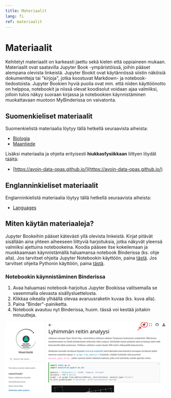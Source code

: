 ```yaml
---
title: Materiaalit
lang: fi
ref: materiaalit
---
```


# Materiaalit

Kehitetyt materiaalit on karkeasti jaettu sekä kielen että oppiaineen mukaan.
Materiaalit ovat saatavilla Jupyter Book -ympäristöissä, joihin pääset alempana olevista linkeistä.
Jupyter Bookit ovat käytännössä siistin näköisiä dokumentteja tai "kirjoja", jotka koostuvat Markdown- ja notebook-tiedostoista.
Jupyter Bookien hyviä puolia ovat mm. että niiden käyttöönotto on helppoa, notebookit ja niissä olevat koodisolut voidaan ajaa valmiiksi, jolloin tulos näkyy suoraan kirjassa ja notebookien käynnistäminen muokattavaan muotoon MyBinderissa on vaivatonta. 

## Suomenkieliset materiaalit

Suomenkielistä materiaalia löytyy tällä hetkellä seuraavista aiheista:
- [Biologia](https://opendata-education.github.io/Biologia)
- [Maantiede](https://opendata-education.github.io/Maantiede)

Lisäksi materiaalia ja ohjeita erityisesti **hiukkasfysiikkaan** liittyen löydät täältä:
- [https://avoin-data-opas.github.io/](https://avoin-data-opas.github.io/)

## Englanninkieliset materiaalit

Englanninkielistä materiaalia löytyy tällä hetkellä seuraavista aiheista:
- [Languages](https://opendata-education.github.io/Languages)

## Miten käytän materiaaleja?

Jupyter Bookeihin pääset kätevästi yllä olevista linkeistä.
Kirjat pitävät sisällään aina yhteen aiheeseen liittyviä harjoituksia, jotka näkyvät yleensä valmiiksi ajettuina notebookeina.
Koodia pääsee itse kokeilemaan ja muokkaamaan käynnistämällä haluamansa notebook Binderissa (ks. ohje alla).
Jos tarvitset ohjeita Jupyter Notebookin käyttöön, paina [tästä](/fi/jupyter/jupyter-aloitus.html).
Jos tarvitset ohjeita Pythonin käyttöön, paina [tästä](/fi/jupyter/python.html).

### Notebookin käynnistäminen Binderissa

1. Avaa haluamasi notebook-harjoitus Jupyter Bookissa valitsemalla se vasemmalla olevasta sisällysluettelosta.
1. Klikkaa oikealla ylhäällä olevaa avaruusraketin kuvaa (ks. kuva alla).
1. Paina "Binder"-painiketta.
1. Notebook avautuu nyt Binderissa, huom. tässä voi kestää joitakin minuutteja.

![Kuva, jossa näytetään, että notebookin voi avata Binderissa painamalla sivun oikealla yläreunassa olevaa avaruusraketin kuvaa.](/assets/img/jupyter-book-example.png)
